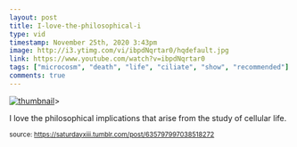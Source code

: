 ```yaml
---
layout: post
title: I-love-the-philosophical-i
type: vid
timestamp: November 25th, 2020 3:43pm
image: http://i3.ytimg.com/vi/ibpdNqrtar0/hqdefault.jpg
link: https://www.youtube.com/watch?v=ibpdNqrtar0
tags: ["microcosm", "death", "life", "ciliate", "show", "recommended"]
comments: true
---
```

[![thumbnail](http://i3.ytimg.com/vi/ibpdNqrtar0/hqdefault.jpg)](https://www.youtube.com/watch?v=ibpdNqrtar0)>
    
I love the philosophical implications that arise from the study of cellular life.<br/>
 
  
<small>source: https://saturdayxiii.tumblr.com/post/635797997038518272</small>